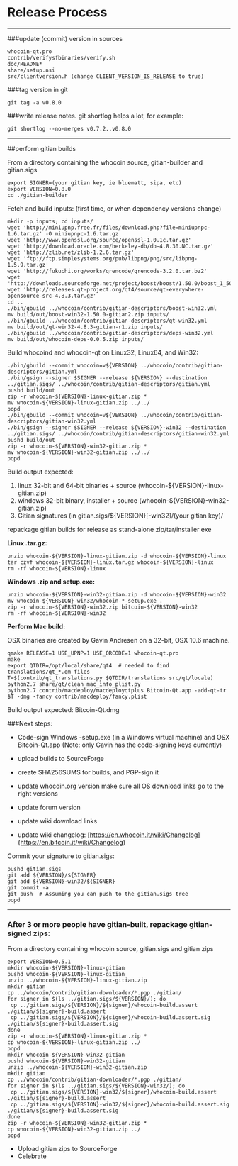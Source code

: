 Release Process
====================

* * *

###update (commit) version in sources


	whocoin-qt.pro
	contrib/verifysfbinaries/verify.sh
	doc/README*
	share/setup.nsi
	src/clientversion.h (change CLIENT_VERSION_IS_RELEASE to true)

###tag version in git

	git tag -a v0.8.0

###write release notes. git shortlog helps a lot, for example:

	git shortlog --no-merges v0.7.2..v0.8.0

* * *

##perform gitian builds

 From a directory containing the whocoin source, gitian-builder and gitian.sigs
  
	export SIGNER=(your gitian key, ie bluematt, sipa, etc)
	export VERSION=0.8.0
	cd ./gitian-builder

 Fetch and build inputs: (first time, or when dependency versions change)

	mkdir -p inputs; cd inputs/
	wget 'http://miniupnp.free.fr/files/download.php?file=miniupnpc-1.6.tar.gz' -O miniupnpc-1.6.tar.gz
	wget 'http://www.openssl.org/source/openssl-1.0.1c.tar.gz'
	wget 'http://download.oracle.com/berkeley-db/db-4.8.30.NC.tar.gz'
	wget 'http://zlib.net/zlib-1.2.6.tar.gz'
	wget 'ftp://ftp.simplesystems.org/pub/libpng/png/src/libpng-1.5.9.tar.gz'
	wget 'http://fukuchi.org/works/qrencode/qrencode-3.2.0.tar.bz2'
	wget 'http://downloads.sourceforge.net/project/boost/boost/1.50.0/boost_1_50_0.tar.bz2'
	wget 'http://releases.qt-project.org/qt4/source/qt-everywhere-opensource-src-4.8.3.tar.gz'
	cd ..
	./bin/gbuild ../whocoin/contrib/gitian-descriptors/boost-win32.yml
	mv build/out/boost-win32-1.50.0-gitian2.zip inputs/
	./bin/gbuild ../whocoin/contrib/gitian-descriptors/qt-win32.yml
	mv build/out/qt-win32-4.8.3-gitian-r1.zip inputs/
	./bin/gbuild ../whocoin/contrib/gitian-descriptors/deps-win32.yml
	mv build/out/whocoin-deps-0.0.5.zip inputs/

 Build whocoind and whocoin-qt on Linux32, Linux64, and Win32:
  
	./bin/gbuild --commit whocoin=v${VERSION} ../whocoin/contrib/gitian-descriptors/gitian.yml
	./bin/gsign --signer $SIGNER --release ${VERSION} --destination ../gitian.sigs/ ../whocoin/contrib/gitian-descriptors/gitian.yml
	pushd build/out
	zip -r whocoin-${VERSION}-linux-gitian.zip *
	mv whocoin-${VERSION}-linux-gitian.zip ../../
	popd
	./bin/gbuild --commit whocoin=v${VERSION} ../whocoin/contrib/gitian-descriptors/gitian-win32.yml
	./bin/gsign --signer $SIGNER --release ${VERSION}-win32 --destination ../gitian.sigs/ ../whocoin/contrib/gitian-descriptors/gitian-win32.yml
	pushd build/out
	zip -r whocoin-${VERSION}-win32-gitian.zip *
	mv whocoin-${VERSION}-win32-gitian.zip ../../
	popd

  Build output expected:

  1. linux 32-bit and 64-bit binaries + source (whocoin-${VERSION}-linux-gitian.zip)
  2. windows 32-bit binary, installer + source (whocoin-${VERSION}-win32-gitian.zip)
  3. Gitian signatures (in gitian.sigs/${VERSION}[-win32]/(your gitian key)/

repackage gitian builds for release as stand-alone zip/tar/installer exe

**Linux .tar.gz:**

	unzip whocoin-${VERSION}-linux-gitian.zip -d whocoin-${VERSION}-linux
	tar czvf whocoin-${VERSION}-linux.tar.gz whocoin-${VERSION}-linux
	rm -rf whocoin-${VERSION}-linux

**Windows .zip and setup.exe:**

	unzip whocoin-${VERSION}-win32-gitian.zip -d whocoin-${VERSION}-win32
	mv whocoin-${VERSION}-win32/whocoin-*-setup.exe .
	zip -r whocoin-${VERSION}-win32.zip bitcoin-${VERSION}-win32
	rm -rf whocoin-${VERSION}-win32

**Perform Mac build:**

  OSX binaries are created by Gavin Andresen on a 32-bit, OSX 10.6 machine.

	qmake RELEASE=1 USE_UPNP=1 USE_QRCODE=1 whocoin-qt.pro
	make
	export QTDIR=/opt/local/share/qt4  # needed to find translations/qt_*.qm files
	T=$(contrib/qt_translations.py $QTDIR/translations src/qt/locale)
	python2.7 share/qt/clean_mac_info_plist.py
	python2.7 contrib/macdeploy/macdeployqtplus Bitcoin-Qt.app -add-qt-tr $T -dmg -fancy contrib/macdeploy/fancy.plist

 Build output expected: Bitcoin-Qt.dmg

###Next steps:

* Code-sign Windows -setup.exe (in a Windows virtual machine) and
  OSX Bitcoin-Qt.app (Note: only Gavin has the code-signing keys currently)

* upload builds to SourceForge

* create SHA256SUMS for builds, and PGP-sign it

* update whocoin.org version
  make sure all OS download links go to the right versions

* update forum version

* update wiki download links

* update wiki changelog: [https://en.whocoin.it/wiki/Changelog](https://en.bitcoin.it/wiki/Changelog)

Commit your signature to gitian.sigs:

	pushd gitian.sigs
	git add ${VERSION}/${SIGNER}
	git add ${VERSION}-win32/${SIGNER}
	git commit -a
	git push  # Assuming you can push to the gitian.sigs tree
	popd

-------------------------------------------------------------------------

### After 3 or more people have gitian-built, repackage gitian-signed zips:

From a directory containing whocoin source, gitian.sigs and gitian zips

	export VERSION=0.5.1
	mkdir whocoin-${VERSION}-linux-gitian
	pushd whocoin-${VERSION}-linux-gitian
	unzip ../whocoin-${VERSION}-linux-gitian.zip
	mkdir gitian
	cp ../whocoin/contrib/gitian-downloader/*.pgp ./gitian/
	for signer in $(ls ../gitian.sigs/${VERSION}/); do
	 cp ../gitian.sigs/${VERSION}/${signer}/whocoin-build.assert ./gitian/${signer}-build.assert
	 cp ../gitian.sigs/${VERSION}/${signer}/whocoin-build.assert.sig ./gitian/${signer}-build.assert.sig
	done
	zip -r whocoin-${VERSION}-linux-gitian.zip *
	cp whocoin-${VERSION}-linux-gitian.zip ../
	popd
	mkdir whocoin-${VERSION}-win32-gitian
	pushd whocoin-${VERSION}-win32-gitian
	unzip ../whocoin-${VERSION}-win32-gitian.zip
	mkdir gitian
	cp ../whocoin/contrib/gitian-downloader/*.pgp ./gitian/
	for signer in $(ls ../gitian.sigs/${VERSION}-win32/); do
	 cp ../gitian.sigs/${VERSION}-win32/${signer}/whocoin-build.assert ./gitian/${signer}-build.assert
	 cp ../gitian.sigs/${VERSION}-win32/${signer}/whocoin-build.assert.sig ./gitian/${signer}-build.assert.sig
	done
	zip -r whocoin-${VERSION}-win32-gitian.zip *
	cp whocoin-${VERSION}-win32-gitian.zip ../
	popd

- Upload gitian zips to SourceForge
- Celebrate 
